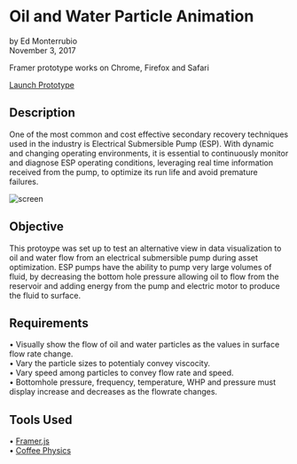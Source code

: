 # Oil and Water Particle Animation
by Ed Monterrubio</br>
November 3, 2017

Framer prototype works on Chrome, Firefox and Safari

<a href="https://framer.cloud/gshnx" target="_blank">Launch Prototype</a>

## Description
One of the most common and cost effective secondary recovery techniques used in the industry is Electrical Submersible Pump (ESP). With dynamic and changing operating environments, it is essential to continuously monitor and diagnose ESP operating conditions, leveraging real time information received from the pump, to optimize its run life and avoid premature failures.

![screen](http://edmonterrubio.com/github/espParticles.jpg)

## Objective
This protoype was set up to test an alternative view in data visualization to oil and water flow from an electrical submersible pump during asset optimization. ESP pumps have the ability to pump very large volumes of fluid, by decreasing the bottom hole pressure allowing oil to flow from the reservoir and adding energy from the pump and electric motor to produce the fluid to surface.

## Requirements
• Visually show the flow of oil and water particles as the values in surface flow rate change.</br>
• Vary the particle sizes to potentialy convey viscocity.</br>
• Vary speed among particles to convey flow rate and speed.</br>
• Bottomhole pressure, frequency, temperature, WHP and pressure must display increase and decreases as the flowrate changes.

## Tools Used
• <a href="https://framer.com/" target="_blank">Framer.js</a></br>
• <a href="https://github.com/soulwire/Coffee-Physics/" target="_blank">Coffee Physics</a></br>
